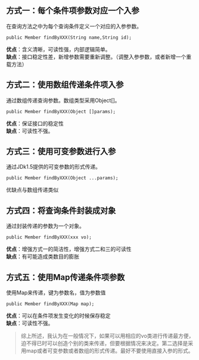 ## 方式一：每个条件项参数对应一个入参
在查询方法之中为每个查询条件定义一个对应的入参参数。

```
public Member findByXXX(String name,String id);
```


**优点**：含义清晰，可读性强，内部逻辑简单。  <br/>
**缺点**：接口稳定性差，新增参数需要重新调整。（调整入参参数，或者新增一个重载方法）


## 方式二：使用数组传递条件项入参
通过数组传递查询参数。数组类型采用Object[]。

```
public Member findByXXX(Object []params);
```


**优点**：保证接口的稳定性  <br/>
**缺点**：可读性不强。

## 方式三：使用可变参数进行入参
通过JDk1.5提供的可变参数的形式传递。

```
public Member findByXXX(Object ...params);
```

优缺点与数组传递类似

## 方式四：将查询条件封装成对象
通过封装传递的参数为一个对象。

```
public Member findByXXX(xxx vo);
```

**优点**：增强方式一的简洁性，增强方式二和三的可读性 <br/>
**缺点**：有可能造成类数目的膨胀


## 方式五：使用Map传递条件项参数
使用Map来传递，键为参数名，值为参数值

```
public Member findByXXX(Map map);
```


**优点**：可以在条件项发生变化的时候保存稳定  <br/>
**缺点**：可读性不强。


> 综上所述，我认为在一般情况下，如果可以用相应的vo类进行传递最方便，迫不得已时可以创造个别的类来传递，但要根据情况来决定。第二选择是采用map或者可变参数或者数组的形式传递。最好不要使用直接入参的形式。


